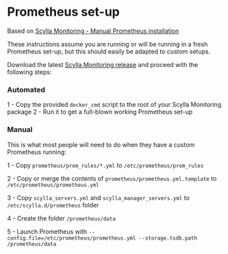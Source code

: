 # Prometheus set-up

Based on [Scylla Monitoring - Manual Prometheus installation](https://monitoring.docs.scylladb.com/stable/install/monitor_without_docker.html#install-prometheus)

These instructions assume you are running or will be running in a fresh Prometheus set-up, but this should easily be adapted to custom setups.

Download the latest [Scylla Monitoring release](https://monitoring.docs.scylladb.com/stable/install/index.html) and proceed with the following steps:

### **Automated**
1 - Copy the provided `docker_cmd` script to the root of your Scylla Monitoring package
2 - Run it to get a full-blown working Prometheus set-up

### **Manual**

This is what most people will need to do when they have a custom Prometheus running:

1 - Copy `prometheus/prom_rules/*.yml` to `/etc/prometheus/prom_rules`

2 - Copy or merge the contents of `prometheus/prometheus.yml.template` to `/etc/prometheus/prometheus.yml`

3 - Copy `scylla_servers.yml` and `scylla_manager_servers.yml` to `/etc/scylla.d/prometheus` folder

4 - Create the folder `/prometheus/data`

5 - Launch Prometheus with `--config.file=/etc/prometheus/prometheus.yml --storage.tsdb.path /prometheus/data` 

